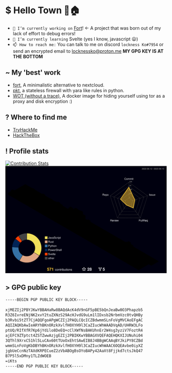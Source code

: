 # $ Hello Town 👋🏠

<!--
**lockness-Ko/lockness-Ko** is a ✨ _special_ ✨ repository because its `README.md` (this file) appears on your GitHub profile.

Here are some ideas to get you started:

- 🔭 I’m currently working on ...
- 🌱 I’m currently learning ...
- 👯 I’m looking to collaborate on ...
- 🤔 I’m looking for help with ...
- 💬 Ask me about ...
- 📫 How to reach me: ...
- 😄 Pronouns: ...
- ⚡ Fun fact: ...
-->

- `🔭 I’m currently working on` [Fort](https://github.com/lockness-Ko/fort)! <- A project that was born out of my lack of effort to debug errors!
- `🌱 I’m currently learning` Svelte (yes I know, javascript 😦)
- `📫 How to reach me:` You can talk to me on discord `lockness Ko#7954` or send an encrypted email to [locknessko@proton.me](mailto:locknessko@proton.me) **MY GPG KEY IS AT THE BOTTOM**

## ~ My 'best' work
 - [fort](https://github.com/lockness-Ko/fort), A minimalistic alternative to nextcloud.
 - [pkt](https://github.com/coraltk/pkt), a stateless firewall with yara like rules in python.
 - [WOT (without a trace)](https://github.com/lockness-Ko/wot), A docker image for hiding yourself using tor as a proxy and disk encryption :)

## ? Where to find me
 - [TryHackMe](https://tryhackme.com/p/fl0wb1t)
 - [HackTheBox](https://app.hackthebox.eu/users/335400)

## ! Profile stats

[![Contribution Stats](https://github-contribution-stats.vercel.app/api/?username=lockness-Ko)](https://github.com/LordDashMe/github-contribution-stats/)
[![](https://raw.githubusercontent.com/lockness-Ko/lockness-Ko/main/profile-3d-contrib/profile-night-rainbow.svg)](https://github.com/yoshi389111/github-profile-3d-contrib)

## > GPG public key

```gpg
-----BEGIN PGP PUBLIC KEY BLOCK-----

xjMEZIj2PBYJKwYBBAHaRw8BAQdAcK4dV9nGF5pBE5bQnJeaBw0O3Phapzb5
R3Z6IvreENjNK2xvY2tuZXNzS29AcHJvdG9uLm1lIDxsb2NrbmVzc0tvQHBy
b3Rvbi5tZT7CjAQQFgoAPgWCZIj2PAQLCQcICZBdwmmSLnFoVgMVCAoEFgAC
AQIZAQKbAwIeARYhBKnORzkXvlfH0XYH9l3CaZIucWhWAADVqAD/UHRW3LFo
ptUQ/RIfXfR7Kp6jYdilo8DeEQ+cClXWfNsBAKUhnEr2W4sg3yziV7FoztR4
ajEFC9ZTptct4ZSTZwwAzjgEZIj2PBIKKwYBBAGXVQEFAQEHQKXIJUNuhi04
3QThl9XrxC51hl5LuCAx60tTUoOxEhtSAwEIB8J4BBgWCAAqBYJkiPY8CZBd
wmmSLnFoVgKbDBYhBKnORzkXvlfH0XYH9l3CaZIucWhWAAC6OQEAvbe0iyXZ
jgbUeCcnNzTAXdKRPECueZ2zVbABOgBsOYoBAPy42AaXt8Fjjkd7ctsJkQ47
B7P5l5xDMny1TLZdWOEB
=iKts
-----END PGP PUBLIC KEY BLOCK-----
```
